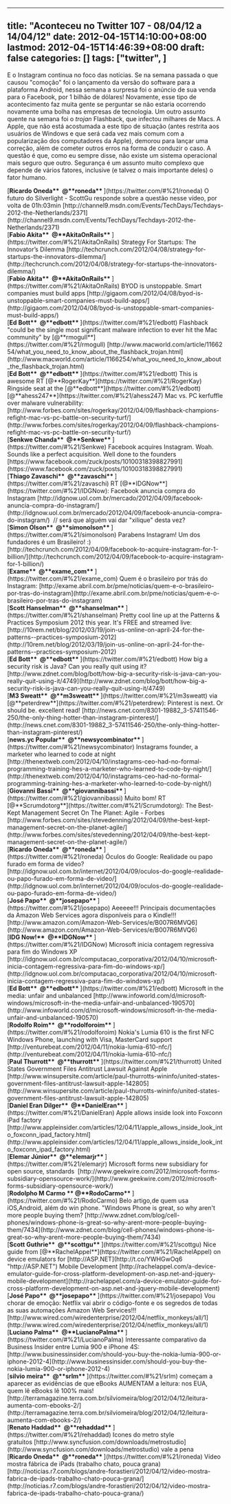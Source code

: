 
---
title: "Aconteceu no Twitter 107 - 08/04/12 a 14/04/12"
date: 2012-04-15T14:10:00+08:00
lastmod: 2012-04-15T14:46:39+08:00
draft: false
categories: []
tags: ["twitter", ]
---


E o Instagram continua no foco das notícias. Se na semana passada o que causou "comoção" foi o lançamento da versão do software para a plataforma Android, nessa semana a surpresa foi o anúncio de sua venda para o Facebook, por 1 bilhão de dólares! Novamente, esse tipo de acontecimento faz muita gente se perguntar se não estaria ocorrendo novamente uma bolha nas empresas de tecnologia. Um outro assunto quente na semana foi o *trojan* Flashback, que infectou milhares de Macs. A Apple, que não está acostumada a este tipo de situação (antes restrita aos usuários de Windows e que será cada vez mais comum com a popularização dos computadores da Apple), demorou para lançar uma correção, além de cometer outros erros na forma de conduzir o caso. A questão é que, como eu sempre disse, não existe um sistema operacional mais seguro que outro. Segurança é um assunto muito complexo que depende de vários fatores, inclusive (e talvez o mais importante deles) o fator humano.


<div class="stream-item-header">[<strong class="fullname js-action-profile-name show-popup-with-id">Ricardo Oneda** <span>‏</span> <span class="username js-action-profile-name">@**roneda**</span> </strong>](https://twitter.com/#%21/roneda) O futuro do Silverlight - ScottGu responde sobre a questão nesse vídeo, por volta de 01h:03min [http://channel9.msdn.com/Events/TechDays/Techdays-2012-the-Netherlands/2371](http://channel9.msdn.com/Events/TechDays/Techdays-2012-the-Netherlands/2371)  


<div class="stream-item-header">[<strong class="fullname js-action-profile-name show-popup-with-id">Fabio Akita** <span>‏</span> <span class="username js-action-profile-name">@**AkitaOnRails**</span> </strong>](https://twitter.com/#%21/AkitaOnRails) Strategy For Startups: The Innovator’s Dilemma [http://techcrunch.com/2012/04/08/strategy-for-startups-the-innovators-dilemma/](http://techcrunch.com/2012/04/08/strategy-for-startups-the-innovators-dilemma/)  


<div class="stream-item-header">[<strong class="fullname js-action-profile-name show-popup-with-id">Fabio Akita** <span>‏</span> <span class="username js-action-profile-name">@**AkitaOnRails**</span> </strong>](https://twitter.com/#%21/AkitaOnRails) BYOD is unstoppable. Smart companies must build apps [http://gigaom.com/2012/04/08/byod-is-unstoppable-smart-companies-must-build-apps/](http://gigaom.com/2012/04/08/byod-is-unstoppable-smart-companies-must-build-apps/)  


<div class="stream-item-header">[<strong class="fullname js-action-profile-name show-popup-with-id">Ed Bott** <span>‏</span> <span class="username js-action-profile-name">@**edbott**</span> </strong>](https://twitter.com/#%21/edbott) Flashback "could be the single most significant malware infection to ever hit the Mac community" by [@**rmogull**](https://twitter.com/#%21/rmogull) [http://www.macworld.com/article/1166254/what_you_need_to_know_about_the_flashback_trojan.html](http://www.macworld.com/article/1166254/what_you_need_to_know_about_the_flashback_trojan.html)  


<div class="stream-item-header">[<strong class="fullname js-action-profile-name show-popup-with-id">Ed Bott** <span>‏</span> <span class="username js-action-profile-name">@**edbott**</span> </strong>](https://twitter.com/#%21/edbott) This is awesome RT [@**RogerKay**](https://twitter.com/#%21/RogerKay) Ringside seat at the [@**edbott**](https://twitter.com/#%21/edbott) [@**ahess247**](https://twitter.com/#%21/ahess247) Mac vs. PC kerfuffle over malware vulnerability:   
[http://www.forbes.com/sites/rogerkay/2012/04/09/flashback-champions-refight-mac-vs-pc-battle-on-security-turf/](http://www.forbes.com/sites/rogerkay/2012/04/09/flashback-champions-refight-mac-vs-pc-battle-on-security-turf/)  


<div class="stream-item-header">[<strong class="fullname js-action-profile-name show-popup-with-id">Senkwe Chanda** <span>‏</span> <span class="username js-action-profile-name">@**Senkwe**</span> </strong>](https://twitter.com/#%21/Senkwe) Facebook acquires Instagram. Woah. Sounds like a perfect acquisition. Well done to the founders [https://www.facebook.com/zuck/posts/10100318398827991](https://www.facebook.com/zuck/posts/10100318398827991)  


<div class="stream-item-header">[<strong class="fullname js-action-profile-name show-popup-with-id">Thiago Zavaschi** <span>‏</span> <span class="username js-action-profile-name">@**zavaschi**</span> </strong>](https://twitter.com/#%21/zavaschi) RT [@**IDGNow**](https://twitter.com/#%21/IDGNow): Facebook anuncia compra do Instagram [http://idgnow.uol.com.br/mercado/2012/04/09/facebook-anuncia-compra-do-instagram/](http://idgnow.uol.com.br/mercado/2012/04/09/facebook-anuncia-compra-do-instagram/)  // será que alguém vai dar "xilique" desta vez?  


<div class="stream-item-header">[<strong class="fullname js-action-profile-name show-popup-with-id">Simon Olson** <span>‏</span> <span class="username js-action-profile-name">@**simonolson**</span> </strong>](https://twitter.com/#%21/simonolson) Parabens Instagram! Um dos fundadores é um Brasileiro! :) [http://techcrunch.com/2012/04/09/facebook-to-acquire-instagram-for-1-billion/](http://techcrunch.com/2012/04/09/facebook-to-acquire-instagram-for-1-billion/)  


<div class="stream-item-header">[<strong class="fullname js-action-profile-name show-popup-with-id">Exame** <span>‏</span> <span class="username js-action-profile-name">@**exame_com**</span> </strong>](https://twitter.com/#%21/exame_com) Quem é o brasileiro por trás do Instagram: [http://exame.abril.com.br/pme/noticias/quem-e-o-brasileiro-por-tras-do-instagram](http://exame.abril.com.br/pme/noticias/quem-e-o-brasileiro-por-tras-do-instagram)  


<div class="stream-item-header">[<strong class="fullname js-action-profile-name show-popup-with-id">Scott Hanselman** <span>‏</span> <span class="username js-action-profile-name">@**shanselman**</span> </strong>](https://twitter.com/#%21/shanselman) Pretty cool line up at the Patterns & Practices Symposium 2012 this year. It's FREE and streamed live: [http://10rem.net/blog/2012/03/19/join-us-online-on-april-24-for-the-patterns--practices-symposium-2012](http://10rem.net/blog/2012/03/19/join-us-online-on-april-24-for-the-patterns--practices-symposium-2012)  


<div class="stream-item-header">[<strong class="fullname js-action-profile-name show-popup-with-id">Ed Bott** <span>‏</span> <span class="username js-action-profile-name">@**edbott**</span> </strong>](https://twitter.com/#%21/edbott) How big a security risk is Java? Can you really quit using it?  [http://www.zdnet.com/blog/bott/how-big-a-security-risk-is-java-can-you-really-quit-using-it/4749](http://www.zdnet.com/blog/bott/how-big-a-security-risk-is-java-can-you-really-quit-using-it/4749)  


<div class="stream-item-header">[<strong class="fullname js-action-profile-name show-popup-with-id">M3 Sweatt** <span>‏</span> <span class="username js-action-profile-name">@**m3sweatt**</span> </strong>](https://twitter.com/#%21/m3sweatt) via [@**peterdrew**](https://twitter.com/#%21/peterdrew): Pinterest is next. Or should be. excellent read! [http://news.cnet.com/8301-19882_3-57411546-250/the-only-thing-hotter-than-instagram-pinterest/](http://news.cnet.com/8301-19882_3-57411546-250/the-only-thing-hotter-than-instagram-pinterest/)  


<div class="stream-item-header">[<strong class="fullname js-action-profile-name show-popup-with-id">news.yc Popular** <span>‏</span> <span class="username js-action-profile-name">@**newsycombinator**</span> </strong>](https://twitter.com/#%21/newsycombinator) Instagrams founder, a marketer who learned to code at night   
[http://thenextweb.com/2012/04/10/instagrams-ceo-had-no-formal-programming-training-hes-a-marketer-who-learned-to-code-by-night/](http://thenextweb.com/2012/04/10/instagrams-ceo-had-no-formal-programming-training-hes-a-marketer-who-learned-to-code-by-night/)  


<div class="stream-item-header">[<strong class="fullname js-action-profile-name show-popup-with-id">Giovanni Bassi** <span>‏</span> <span class="username js-action-profile-name">@**giovannibassi**</span> </strong>](https://twitter.com/#%21/giovannibassi) Muito bom! RT [@**Scrumdotorg**](https://twitter.com/#%21/Scrumdotorg): The Best-Kept Management Secret On The Planet: Agile - Forbes   
[http://www.forbes.com/sites/stevedenning/2012/04/09/the-best-kept-management-secret-on-the-planet-agile/](http://www.forbes.com/sites/stevedenning/2012/04/09/the-best-kept-management-secret-on-the-planet-agile/)  


<div class="stream-item-header">[<strong class="fullname js-action-profile-name show-popup-with-id">Ricardo Oneda** <span>‏</span> <span class="username js-action-profile-name">@**roneda**</span> </strong>](https://twitter.com/#%21/roneda) Óculos do Google: Realidade ou papo furado em forma de vídeo? [http://idgnow.uol.com.br/internet/2012/04/09/oculos-do-google-realidade-ou-papo-furado-em-forma-de-video/](http://idgnow.uol.com.br/internet/2012/04/09/oculos-do-google-realidade-ou-papo-furado-em-forma-de-video/)  


<div class="stream-item-header">[<strong class="fullname js-action-profile-name show-popup-with-id">José Papo** <span>‏</span> <span class="username js-action-profile-name">@**josepapo**</span> </strong>](https://twitter.com/#%21/josepapo) Aeeeee!!! Principais documentações da Amazon Web Services agora disponíveis para o Kindle!!! [http://www.amazon.com/Amazon-Web-Services/e/B007R6MVQ6](http://www.amazon.com/Amazon-Web-Services/e/B007R6MVQ6)  


<div class="stream-item-header">[<strong class="fullname js-action-profile-name show-popup-with-id">IDG Now!** <span>‏</span> <span class="username js-action-profile-name">@**IDGNow**</span> </strong>](https://twitter.com/#%21/IDGNow) Microsoft inicia contagem regressiva para fim do Windows XP   
[http://idgnow.uol.com.br/computacao_corporativa/2012/04/10/microsoft-inicia-contagem-regressiva-para-fim-do-windows-xp/](http://idgnow.uol.com.br/computacao_corporativa/2012/04/10/microsoft-inicia-contagem-regressiva-para-fim-do-windows-xp/)  


<div class="stream-item-header">[<strong class="fullname js-action-profile-name show-popup-with-id">Ed Bott** <span>‏</span> <span class="username js-action-profile-name">@**edbott**</span> </strong>](https://twitter.com/#%21/edbott) Microsoft in the media: unfair and unbalanced [http://www.infoworld.com/d/microsoft-windows/microsoft-in-the-media-unfair-and-unbalanced-190570](http://www.infoworld.com/d/microsoft-windows/microsoft-in-the-media-unfair-and-unbalanced-190570)  


<div class="stream-item-header">[<strong class="fullname js-action-profile-name show-popup-with-id">Rodolfo Roim** <span>‏</span> <span class="username js-action-profile-name">@**rodolforoim**</span> </strong>](https://twitter.com/#%21/rodolforoim) Nokia's Lumia 610 is the first NFC Windows Phone, launching with Visa, MasterCard support [http://venturebeat.com/2012/04/11/nokia-lumia-610-nfc/](http://venturebeat.com/2012/04/11/nokia-lumia-610-nfc/)  


<div class="stream-item-header">[<strong class="fullname js-action-profile-name show-popup-with-id">Paul Thurrott** <span>‏</span> <span class="username js-action-profile-name">@**thurrott**</span> </strong>](https://twitter.com/#%21/thurrott) United States Government Files Antitrust Lawsuit Against Apple   
[http://www.winsupersite.com/article/paul-thurrotts-wininfo/united-states-government-files-antitrust-lawsuit-apple-142805](http://www.winsupersite.com/article/paul-thurrotts-wininfo/united-states-government-files-antitrust-lawsuit-apple-142805)  


<div class="stream-item-header">[<strong class="fullname js-action-profile-name show-popup-with-id">Daniel Eran Dilger** <span>‏</span> <span class="username js-action-profile-name">@**DanielEran**</span> </strong>](https://twitter.com/#%21/DanielEran) Apple allows inside look into Foxconn iPad factory  [http://www.appleinsider.com/articles/12/04/11/apple_allows_inside_look_into_foxconn_ipad_factory.html](http://www.appleinsider.com/articles/12/04/11/apple_allows_inside_look_into_foxconn_ipad_factory.html)  


<div class="stream-item-header">[<strong class="fullname js-action-profile-name show-popup-with-id">Elemar Júnior** <span>‏</span> <span class="username js-action-profile-name">@**elemarjr**</span> </strong>](https://twitter.com/#%21/elemarjr) Microsoft forms new subsidiary for open source, standards  [http://www.geekwire.com/2012/microsoft-forms-subsidiary-opensource-work/](http://www.geekwire.com/2012/microsoft-forms-subsidiary-opensource-work/)  


<div class="stream-item-header">[<strong class="fullname js-action-profile-name show-popup-with-id">Rodolpho M Carmo **<span>‏</span> <span class="username js-action-profile-name">@**RodoCarmo**</span> </strong>](https://twitter.com/#%21/RodoCarmo) Belo artigo,de quem usa iOS,Android, além do win phone. "Windows Phone is great, so why aren't more people buying them?   
[http://www.zdnet.com/blog/cell-phones/windows-phone-is-great-so-why-arent-more-people-buying-them/7434](http://www.zdnet.com/blog/cell-phones/windows-phone-is-great-so-why-arent-more-people-buying-them/7434)  


<div class="stream-item-header">[<strong class="fullname js-action-profile-name show-popup-with-id">Scott Guthrie** <span>‏</span> <span class="username js-action-profile-name">@**scottgu**</span> </strong>](https://twitter.com/#%21/scottgu) Nice guide from [@**RachelAppel**](https://twitter.com/#%21/RachelAppel) on device emulators for [http://ASP.NET](http://t.co/YWHGwOq6 "http://ASP.NET") Mobile Development [http://rachelappel.com/a-device-emulator-guide-for-cross-platform-development-on-asp.net-and-jquery-mobile-development](http://rachelappel.com/a-device-emulator-guide-for-cross-platform-development-on-asp.net-and-jquery-mobile-development)  


<div class="stream-item-header">[<strong class="fullname js-action-profile-name show-popup-with-id">José Papo** <span>‏</span> <span class="username js-action-profile-name">@**josepapo**</span> </strong>](https://twitter.com/#%21/josepapo) Vou chorar de emoção: Netflix vai abrir o código-fonte e os segredos de todas as suas automações Amazon Web Services!!! [http://www.wired.com/wiredenterprise/2012/04/netflix_monkeys/all/1](http://www.wired.com/wiredenterprise/2012/04/netflix_monkeys/all/1)  


<div class="stream-item-header">[<strong class="fullname js-action-profile-name show-popup-with-id">Luciano Palma** <span>‏</span> <span class="username js-action-profile-name">@**LucianoPalma**</span> </strong>](https://twitter.com/#%21/LucianoPalma) Interessante comparativo da Business Insider entre Lumia 900 e iPhone 4S: [http://www.businessinsider.com/should-you-buy-the-nokia-lumia-900-or-iphone-2012-4](http://www.businessinsider.com/should-you-buy-the-nokia-lumia-900-or-iphone-2012-4)  


<div class="stream-item-header">[<strong class="fullname js-action-profile-name show-popup-with-id">silvio meira** <span>‏</span> <span class="username js-action-profile-name">@**srlm**</span> </strong>](https://twitter.com/#%21/srlm) começam a aparecer as evidências de que eBooks AUMENTAM a leitura: nos EUA, quem lê eBooks lê 100% mais!   
[http://terramagazine.terra.com.br/silviomeira/blog/2012/04/12/leitura-aumenta-com-ebooks-2/](http://terramagazine.terra.com.br/silviomeira/blog/2012/04/12/leitura-aumenta-com-ebooks-2/)  


<div class="stream-item-header">[<strong class="fullname js-action-profile-name show-popup-with-id">Renato Haddad** <span>‏</span> <span class="username js-action-profile-name">@**rehaddad**</span> </strong>](https://twitter.com/#%21/rehaddad) Icones do metro style gratuitos [http://www.syncfusion.com/downloads/metrostudio](http://www.syncfusion.com/downloads/metrostudio) vale a pena  


<div class="stream-item-header">[<strong class="fullname js-action-profile-name show-popup-with-id">Ricardo Oneda** <span>‏</span> <span class="username js-action-profile-name">@**roneda**</span> </strong>](https://twitter.com/#%21/roneda) Vídeo mostra fábrica de iPads (trabalho chato, pouca grana) [http://noticias.r7.com/blogs/andre-forastieri/2012/04/12/video-mostra-fabrica-de-ipads-trabalho-chato-pouca-grana/](http://noticias.r7.com/blogs/andre-forastieri/2012/04/12/video-mostra-fabrica-de-ipads-trabalho-chato-pouca-grana/)  

</div>
</div>
</div>
</div>
</div>
</div>
</div>
</div>
</div>
</div>
</div>
</div>
</div>
</div>
</div>
</div>
</div>
</div>
</div>
</div>
</div>
</div>
</div>
</div>
</div>
</div>
</div>
</div>
</div>

